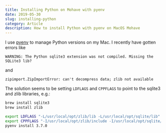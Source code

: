 ```yaml
---
title: Installing Python on Mohave with pyenv
date: 2019-05-30
slug: installing-python
category: Article
description: How to install Python with pyenv on MacOS Mohave
---
```


I use [pyenv](https://github.com/pyenv/pyenv) to manage Python versions on my Mac. I recently have gotten errors like

```
WARNING: The Python sqlite3 extension was not compiled. Missing the SQLite3 lib?
```

and

```
zipimport.ZipImportError: can't decompress data; zlib not available
```

The solution seems to be setting `LDFLAGS` and `CPPFLAGS` to point to the sqlite3 and zlib libraries, e.g.:

```bash
brew install sqlite3
brew install zlib

export LDFLAGS "-L/usr/local/opt/zlib/lib -L/usr/local/opt/sqlite/lib"
export CPPFLAGS "-I/usr/local/opt/zlib/include -I/usr/local/opt/sqlite/include"
pyenv install 3.7.0
```

